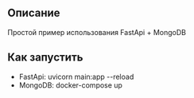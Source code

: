 ## Описание

Простой пример использования FastApi + MongoDB

## Как запустить

+ FastApi: uvicorn main:app --reload
+ MongoDB: docker-compose up
